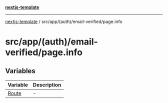 [**nextjs-template**](README.md)

---

[nextjs-template](README.md) / src/app/(auth)/email-verified/page.info

# src/app/(auth)/email-verified/page.info

## Variables

| Variable                                                             | Description |
| -------------------------------------------------------------------- | ----------- |
| [Route](<src.app.(auth).email-verified.page.info.Variable.Route.md>) | -           |
